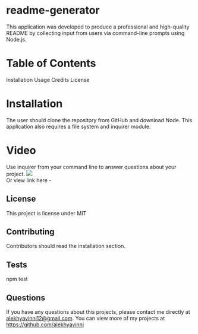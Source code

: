 # readme-generator
This application was developed to produce a professional and high-quality README by collecting input from users via command-line prompts using Node.js.

# Table of Contents
Installation
Usage
Credits
License


# Installation
 The user should clone the repository from GitHub and download Node. This application also requires a file system and inquirer module. 

# Video  
  Use inquirer from your command line to answer questions about your project.
  <img src="utils/readmeVideo.mp4"><br>
  Or view link here -


 ## License 
  This project is license under MIT

  ## Contributing 
  Contributors should read the installation section. 

  ## Tests
  npm test

  ## Questions
  If you have any questions about this projects, please contact me directly at alekhyavinni12@gmail.com. You can view more of my projects at https://github.com/alekhyavinni

